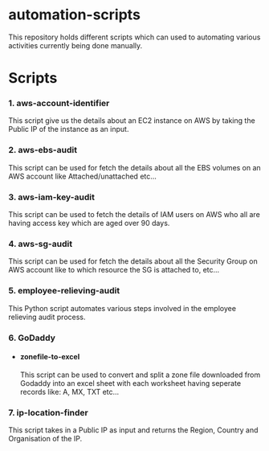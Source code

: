 # automation-scripts

This repository holds different scripts which can used to automating various activities currently being done manually.

# Scripts

### 1. aws-account-identifier

This script give us the details about an EC2 instance on AWS by taking the Public IP of the instance as an input.

### 2. aws-ebs-audit

This script can be used for fetch the details about all the EBS volumes on an AWS account like Attached/unattached etc...

### 3. aws-iam-key-audit

This script can be used to fetch the details of IAM users on AWS who all are having access key which are aged over 90 days.

### 4. aws-sg-audit

This script can be used for fetch the details about all the Security Group on AWS account like to which resource the SG is attached to, etc...

### 5. employee-relieving-audit

This Python script automates various steps involved in the employee relieving audit process.

### 6. GoDaddy

- #### zonefile-to-excel
  This script can be used to convert and split a zone file downloaded from Godaddy into an excel sheet with each worksheet having seperate records like: A, MX, TXT etc...

### 7. ip-location-finder

This script takes in a Public IP as input and returns the Region, Country and Organisation of the IP.
